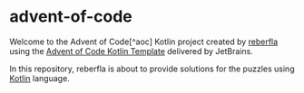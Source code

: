 # advent-of-code

Welcome to the Advent of Code[^aoc] Kotlin project created by [reberfla][github] using the [Advent of Code Kotlin Template][template] delivered by JetBrains.

In this repository, reberfla is about to provide solutions for the puzzles using [Kotlin][kotlin] language.


[aoc]: https://adventofcode.com
[docs]: https://kotlinlang.org/docs/home.html
[github]: https://github.com/reberfla
[issues]: https://github.com/kotlin-hands-on/advent-of-code-kotlin-template/issues
[kotlin]: https://kotlinlang.org
[slack]: https://surveys.jetbrains.com/s3/kotlin-slack-sign-up
[template]: https://github.com/kotlin-hands-on/advent-of-code-kotlin-template
